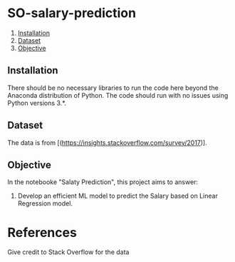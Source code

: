# SO-salary-prediction
1. [Installation](#installation)
2. [Dataset](#dataset)
3. [Objective](#Objective)


## Installation <a name="installation"></a>
There should be no necessary libraries to run the code here beyond the Anaconda distribution of Python. The code should run with no issues using Python versions 3.*.

## Dataset <a name="dataset"></a>
The data is from [(https://insights.stackoverflow.com/survey/2017)]. 

## Objective <a name="objective"></a>
In the notebooke "Salaty Prediction", this project aims to answer:
1. Develop an efficient ML model to predict the Salary based on Linear Regression model.

# References
Give credit to Stack Overflow for the data
